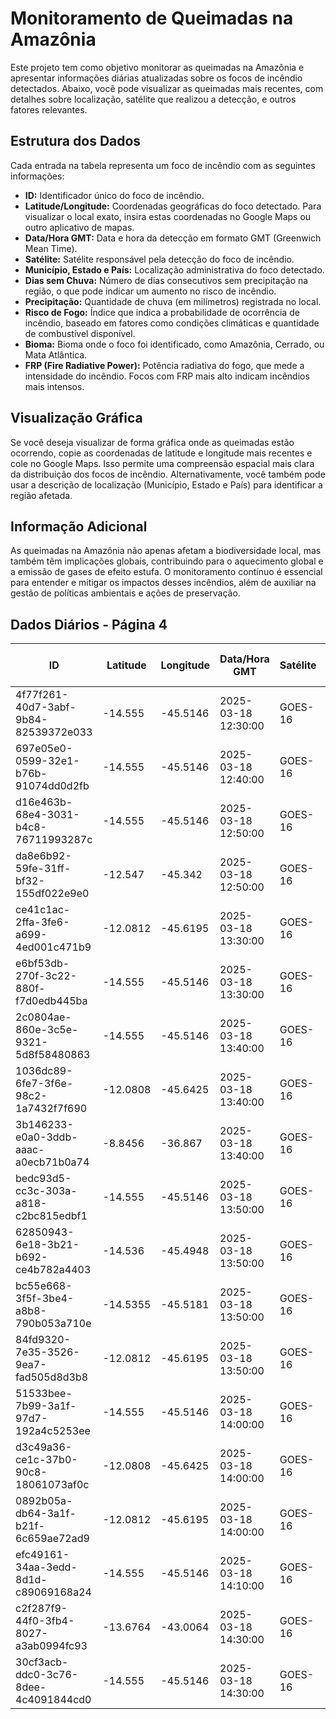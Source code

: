 # Monitoramento de Queimadas na Amazônia

Este projeto tem como objetivo monitorar as queimadas na Amazônia e apresentar informações diárias atualizadas sobre os focos de incêndio detectados. Abaixo, você pode visualizar as queimadas mais recentes, com detalhes sobre localização, satélite que realizou a detecção, e outros fatores relevantes.

## Estrutura dos Dados

Cada entrada na tabela representa um foco de incêndio com as seguintes informações:

- **ID:** Identificador único do foco de incêndio.
- **Latitude/Longitude:** Coordenadas geográficas do foco detectado. Para visualizar o local exato, insira estas coordenadas no Google Maps ou outro aplicativo de mapas.
- **Data/Hora GMT:** Data e hora da detecção em formato GMT (Greenwich Mean Time).
- **Satélite:** Satélite responsável pela detecção do foco de incêndio.
- **Município, Estado e País:** Localização administrativa do foco detectado.
- **Dias sem Chuva:** Número de dias consecutivos sem precipitação na região, o que pode indicar um aumento no risco de incêndio.
- **Precipitação:** Quantidade de chuva (em milímetros) registrada no local.
- **Risco de Fogo:** Índice que indica a probabilidade de ocorrência de incêndio, baseado em fatores como condições climáticas e quantidade de combustível disponível.
- **Bioma:** Bioma onde o foco foi identificado, como Amazônia, Cerrado, ou Mata Atlântica.
- **FRP (Fire Radiative Power):** Potência radiativa do fogo, que mede a intensidade do incêndio. Focos com FRP mais alto indicam incêndios mais intensos.

## Visualização Gráfica

Se você deseja visualizar de forma gráfica onde as queimadas estão ocorrendo, copie as coordenadas de latitude e longitude mais recentes e cole no Google Maps. Isso permite uma compreensão espacial mais clara da distribuição dos focos de incêndio. Alternativamente, você também pode usar a descrição de localização (Município, Estado e País) para identificar a região afetada.

## Informação Adicional

As queimadas na Amazônia não apenas afetam a biodiversidade local, mas também têm implicações globais, contribuindo para o aquecimento global e a emissão de gases de efeito estufa. O monitoramento contínuo é essencial para entender e mitigar os impactos desses incêndios, além de auxiliar na gestão de políticas ambientais e ações de preservação.

## Dados Diários - Página 4

| ID | Latitude | Longitude | Data/Hora GMT | Satélite | Município | Estado | País | Município ID | Estado ID | País ID | Dias sem Chuva | Precipitação | Risco de Fogo | Bioma | FRP |
|----|----------|-----------|---------------|----------|-----------|--------|------|--------------|-----------|---------|----------------|--------------|----------------|-------|-----|
| 4f77f261-40d7-3abf-9b84-82539372e033 | -14.555 | -45.5146 | 2025-03-18 12:30:00 | GOES-16 | COCOS | BAHIA | Brasil | 2908101 | 29 | 33 | nan | nan | nan | Cerrado | 84.2 |
| 697e05e0-0599-32e1-b76b-91074dd0d2fb | -14.555 | -45.5146 | 2025-03-18 12:40:00 | GOES-16 | COCOS | BAHIA | Brasil | 2908101 | 29 | 33 | nan | nan | nan | Cerrado | 81.4 |
| d16e463b-68e4-3031-b4c8-76711993287c | -14.555 | -45.5146 | 2025-03-18 12:50:00 | GOES-16 | COCOS | BAHIA | Brasil | 2908101 | 29 | 33 | nan | nan | nan | Cerrado | 84.7 |
| da8e6b92-59fe-31ff-bf32-155df022e9e0 | -12.547 | -45.342 | 2025-03-18 12:50:00 | GOES-16 | SÃO DESIDÉRIO | BAHIA | Brasil | 2928901 | 29 | 33 | nan | nan | nan | Cerrado | 83.9 |
| ce41c1ac-2ffa-3fe6-a699-4ed001c471b9 | -12.0812 | -45.6195 | 2025-03-18 13:30:00 | GOES-16 | BARREIRAS | BAHIA | Brasil | 2903201 | 29 | 33 | nan | nan | nan | Cerrado | 91.2 |
| e6bf53db-270f-3c22-880f-f7d0edb445ba | -14.555 | -45.5146 | 2025-03-18 13:30:00 | GOES-16 | COCOS | BAHIA | Brasil | 2908101 | 29 | 33 | nan | nan | nan | Cerrado | 85.4 |
| 2c0804ae-860e-3c5e-9321-5d8f58480863 | -14.555 | -45.5146 | 2025-03-18 13:40:00 | GOES-16 | COCOS | BAHIA | Brasil | 2908101 | 29 | 33 | nan | nan | nan | Cerrado | 81.2 |
| 1036dc89-6fe7-3f6e-98c2-1a7432f7f690 | -12.0808 | -45.6425 | 2025-03-18 13:40:00 | GOES-16 | LUÍS EDUARDO MAGALHÃES | BAHIA | Brasil | 2919553 | 29 | 33 | nan | nan | nan | Cerrado | 97.8 |
| 3b146233-e0a0-3ddb-aaac-a0ecb71b0a74 | -8.8456 | -36.867 | 2025-03-18 13:40:00 | GOES-16 | PEDRA | PERNAMBUCO | Brasil | 2610806 | 26 | 33 | nan | nan | nan | Caatinga | 109.7 |
| bedc93d5-cc3c-303a-a818-c2bc815edbf1 | -14.555 | -45.5146 | 2025-03-18 13:50:00 | GOES-16 | COCOS | BAHIA | Brasil | 2908101 | 29 | 33 | nan | nan | nan | Cerrado | 145.2 |
| 62850943-6e18-3b21-b692-ce4b782a4403 | -14.536 | -45.4948 | 2025-03-18 13:50:00 | GOES-16 | COCOS | BAHIA | Brasil | 2908101 | 29 | 33 | nan | nan | nan | Cerrado | 109.6 |
| bc55e668-3f5f-3be4-a8b8-790b053a710e | -14.5355 | -45.5181 | 2025-03-18 13:50:00 | GOES-16 | COCOS | BAHIA | Brasil | 2908101 | 29 | 33 | nan | nan | nan | Cerrado | 86.9 |
| 84fd9320-7e35-3526-9ea7-fad505d8d3b8 | -12.0812 | -45.6195 | 2025-03-18 13:50:00 | GOES-16 | BARREIRAS | BAHIA | Brasil | 2903201 | 29 | 33 | nan | nan | nan | Cerrado | 93.9 |
| 51533bee-7b99-3a1f-97d7-192a4c5253ee | -14.555 | -45.5146 | 2025-03-18 14:00:00 | GOES-16 | COCOS | BAHIA | Brasil | 2908101 | 29 | 33 | nan | nan | nan | Cerrado | 91.3 |
| d3c49a36-ce1c-37b0-90c8-18061073af0c | -12.0808 | -45.6425 | 2025-03-18 14:00:00 | GOES-16 | LUÍS EDUARDO MAGALHÃES | BAHIA | Brasil | 2919553 | 29 | 33 | nan | nan | nan | Cerrado | 91.7 |
| 0892b05a-db64-3a1f-b21f-6c659ae72ad9 | -12.0812 | -45.6195 | 2025-03-18 14:00:00 | GOES-16 | BARREIRAS | BAHIA | Brasil | 2903201 | 29 | 33 | nan | nan | nan | Cerrado | 151.4 |
| efc49161-34aa-3edd-8d1d-c89069168a24 | -14.555 | -45.5146 | 2025-03-18 14:10:00 | GOES-16 | COCOS | BAHIA | Brasil | 2908101 | 29 | 33 | nan | nan | nan | Cerrado | 81.6 |
| c2f287f9-44f0-3fb4-8027-a3ab0994fc93 | -13.6764 | -43.0064 | 2025-03-18 14:30:00 | GOES-16 | RIACHO DE SANTANA | BAHIA | Brasil | 2926400 | 29 | 33 | nan | nan | nan | Caatinga | 86.4 |
| 30cf3acb-ddc0-3c76-8dee-4c4091844cd0 | -14.555 | -45.5146 | 2025-03-18 14:30:00 | GOES-16 | COCOS | BAHIA | Brasil | 2908101 | 29 | 33 | nan | nan | nan | Cerrado | 93.3 |


